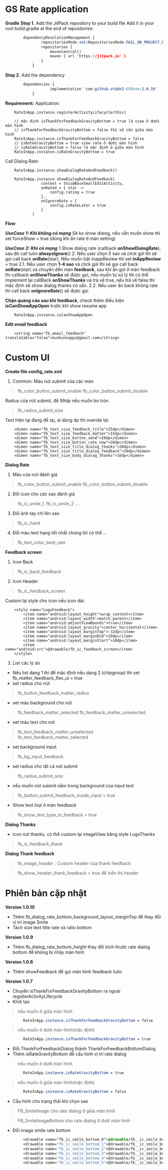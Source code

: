 # GS Rate application
**Gradle**
**Step 1.** Add the JitPack repository to your build file
Add it in your root build.gradle at the end of repositories:
```css
        dependencyResolutionManagement {
                repositoriesMode.set(RepositoriesMode.FAIL_ON_PROJECT_REPOS)
                repositories {
                    mavenCentral()
                    maven { url 'https://jitpack.io' }
                }
            }
```
**Step 2.** Add the dependency
```css
        dependencies {
                    implementation 'com.github.vtabk2:GSRate:1.0.10'
            }
```
**Requirement:**
Application:

        RateInApp.instance.registerActivityLifecycle(this)
        
        // mặc định isThankForFeedbackGravityBottom = true là view ở dưới màn hình
        // isThankForFeedbackGravityBottom = false thì sẽ căn giữa màn hình
        RateInApp.instance.isThankForFeedbackGravityBottom = false
        // isRateGravityBottom = true view rate ở dưới màn hình
        // isRateGravityBottom = false là mặc định ở giữa màn hình
        RateInApp.instance.isRateGravityBottom = true


Call Dialog Rate: 

        RateInApp.instance.showDialogRateAndFeedback()

        RateInApp.instance.showDialogRateAndFeedback(
                    context = this@BaseSmallEditActivity,
                    onRated = { star ->
                        config.rating = true
                    },
                    onIgnoreRate = {
                        config.isRateLater = true
                    }
                )

**Flow**

***UseCase 1: Khi không có mạng***
Sẽ ko show dialog, nếu vẫn muốn show thì set forceShow = true (dùng khi ấn rate ở màn setting)

***UseCase 2: Khi có mạng***
1.Show dialog rate (callback **onShowDialogRate**), sau đó call luôn **alwaysIgnore**()
2. Nếu user chọn 5 sao và click gửi thì sẽ gọi call back **onRate**(star), Nếu muốn bật inappReview thì set **inAppReview** = true
2.1. Nếu user chọn **1-4 sao** và click gửi thì sẽ gọi call back **onRate**(star) và chuyển đến màn **feedback**, sau khi ấn gửi ở màn feedback thì callback **onShowThanks** sẽ được gọi, nếu muốn tự xử lý thì có thể implement lại callBack **onShowThanks** và trả về true, nếu trả về false thì mặc định sẽ show dialog thanks có sẵn.
2.2. Nếu user ấn back không rate thì call back **onIgnoreRate**() sẽ được gọi

**Chặn quảng cáo sau khi feedback**, check thêm điều kiện **isCanShowAppOpen** trước  khi show resume app

        RateInApp.instance.isCanShowAppOpen

**Edit email feedback**

        <string name="fb_email_feedback" translatable="false">kunkunnapps@gmail.com</string>


# Custom UI

**Create file config_rate.xml**

 1. Common:
Màu nút submit của các màn 
> fb_color_button_submit_enable
> fb_color_button_submit_disable

Radius của nút submit, để 99dp nếu muốn bo tròn

> fb_radius_submit_size
> 
Text hiện tại đang để sp, ai dùng dp thì overide lại: 

	    <dimen name="fb_text_size_feedback_title">25dp</dimen>
        <dimen name="fb_text_size_feedback_matter">15dp</dimen>
        <dimen name="fb_text_size_button_send">20dp</dimen>
        <dimen name="fb_text_size_button_rate_now">20dp</dimen>
        <dimen name="fb_text_size_title_dialog_thanks">20dp</dimen>
        <dimen name="fb_text_size_title_dialog_feedback">20dp</dimen>
        <dimen name="fb_text_size_body_dialog_thanks">16dp</dimen>

**Dialog Rate**
 1. Màu của nút đánh giá

> fb_color_button_submit_enable 
> fb_color_button_submit_disable

2. Đổi icon cho các sao đánh giá

> fb_ic_smile_1, fb_ic_smile_2 ....

3. Đổi ảnh tay chỉ lên sao

> fb_ic_hand

4. Đổi màu text hạng tốt nhất chúng tôi có thể ...

> fb_text_color_best_rate

**Feedback screen**

1. Icon Back

> fb_ic_back_feedback
2. Icon Header
> 
> fb_ic_feedback_screen

Custom lại style cho icon nếu icon dài:  

        <style name="LogoFeedback">   
            <item name="android:layout_height">wrap_content</item>
            <item name="android:layout_width">match_parent</item>
            <item name="android:adjustViewBounds">true</item>
            <item name="android:layout_gravity">center_horizontal</item>
            <item name="android:layout_marginTop">-32dp</item>
            <item name="android:layout_marginEnd">10dp</item> 
            <item name="android:layout_marginStart">10dp</item> 
            <item name="android:src">@drawable/fb_ic_feedback_screen</item>   
        </style>
    
3. List các lý do
- Nếu list dạng 1 thì để mặc định nếu dạng 2 (chipgroup) thì set fb_matter_feedback_flex_ui = true
- set radius cho nút

> fb_button_feedback_matter_radius
- set màu background cho nút

> fb_feedback_matter_selected 
> fb_feedback_matter_unselected

- set màu text cho nút

> fb_text_feedback_matter_unselected
>  fb_text_feedback_matter_selected

- set background input

> fb_bg_input_feedback

- set radius cho tất cả nút submit

> fb_radius_submit_size

- nếu muốn nút submit nằm trong background của input text

> fb_button_submit_feedback_inside_input = true

- Show text *loại* ở màn feedback

> fb_show_text_type_in_feedback = true

**Dialog Thanks**
- icon nút thanks, có thể custom lại imageView bằng style LogoThanks

> fb_ic_feedback_thank

**Dialog Thank feedback**
> fb_image_header : Custom header của thank feedback

> fb_show_header_thank_feedback = true để hiển thị header

# Phiên bản cập nhật
**Version 1.0.10**
- Thêm fb_dialog_rate_bottom_background_layout_marginTop để thay đổi vị trí image Smile
- Tách size text title rate và ratio bottom

**Version 1.0.9**
- Thêm fb_dialog_rate_bottom_height thay đổi kích thước rate dialog bottom để không bị nhảy màn hình

**Version 1.0.8**

- Thêm showFeedback để gọi màn hình feedback luôn

**Version 1.0.7**

- Chuyển isThankForFeedbackGravityBottom ra ngoài registerActivityLifecycle
- Khởi tạo

> nếu muốn ở giữa màn hình

```css
        RateInApp.instance.isThankForFeedbackGravityBottom = false
```

> nếu muốn ở dưới màn hình(mặc định)

```css
        RateInApp.instance.isThankForFeedbackGravityBottom = true
```
- Đổi ThankForFeedbackDialog thành ThankForFeedbackBottomDialog
- Thêm isRateGravityBottom để cấu hình vị trí rate dialog
> nếu muốn ở dưới màn hình
```css
        RateInApp.instance.isRateGravityBottom = true
```
> nếu muốn ở giữa màn hình(mặc định)
```css
        RateInApp.instance.isRateGravityBottom = false
```
- Cấu hình cho trạng thái khi chọn sao

> FB_SmileImage cho rate dialog ở giữa màn hình

> FB_SmileImageBottom cho rate dialog ở dưới màn hình

- Đổi image smile rate bottom

```css
        <drawable name="fb_ic_smile_bottom_0">@drawable/fb__ic_smile_bottom_0</drawable>
        <drawable name="fb_ic_smile_bottom_1">@drawable/fb__ic_smile_bottom_1</drawable>
        <drawable name="fb_ic_smile_bottom_2">@drawable/fb__ic_smile_bottom_2</drawable>
        <drawable name="fb_ic_smile_bottom_3">@drawable/fb__ic_smile_bottom_3</drawable>
        <drawable name="fb_ic_smile_bottom_4">@drawable/fb__ic_smile_bottom_4</drawable>
        <drawable name="fb_ic_smile_bottom_5">@drawable/fb__ic_smile_bottom_5</drawable>
```

